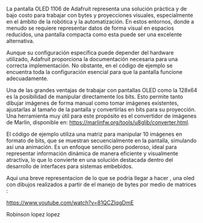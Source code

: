 La pantalla OLED 1106 de Adafruit representa una solución práctica y de bajo costo para trabajar con bytes y proyecciones visuales, especialmente en el ámbito de la robótica y la automatización. En estos entornos, donde a menudo se requiere representar datos de forma visual en espacios reducidos, una pantalla compacta como esta puede ser una excelente alternativa.

Aunque su configuración específica puede depender del hardware utilizado, Adafruit proporciona la documentación necesaria para una correcta implementación. No obstante, en el código de ejemplo se encuentra toda la configuración esencial para que la pantalla funcione adecuadamente.

Una de las grandes ventajas de trabajar con pantallas OLED como la 128x64 es la posibilidad de manipular directamente los bits. Esto permite tanto dibujar imágenes de forma manual como tomar imágenes existentes, ajustarlas al tamaño de la pantalla y convertirlas en bits para su proyección. Una herramienta muy útil para este propósito es el convertidor de imágenes de Marlin, disponible en: https://marlinfw.org/tools/u8glib/converter.html.

El código de ejemplo utiliza una matriz para manipular 10 imágenes en formato de bits, que se muestran secuencialmente en la pantalla, simulando así una animación. Es un enfoque sencillo pero poderoso, ideal para representar información dinámica de manera eficiente y visualmente atractiva, lo que lo convierte en una solución destacada dentro del desarrollo de interfaces para sistemas embebidos.

Aqui una breve representacion de lo que se podria llegar a hacer , una oled con dibujos realizados a partir de el manejo de bytes por medio de matrices :

https://www.youtube.com/watch?v=81QCZIqgDmE

Robinson lopez lopez
